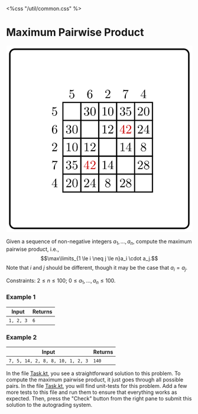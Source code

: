 <%css "/util/common.css" %>

# Maximum Pairwise Product
<div class="logo">
    <img src="../../images/max_pairwise_product_logo.png">
</div>

Given a sequence of non-negative integers
$a_1, \dots, a_{n}$,
compute the maximum pairwise product, i.e., 
$$\max\limits_{1 \le i \neq j \le n}a_i \cdot a_j.$$
Note that $i$ and $j$ should be different, though it may be the case
that $a_i=a_j$.

Constraints: $2 \le n \le 100$; $0 \le a_1, \dots, a_{n} \le 100$.

### Example 1

<div class="sample">

| Input     | Returns |
|-----------|---------|
| `1, 2, 3` | `6`     |

</div>

### Example 2

<div class="sample">

| Input                            | Returns |
|----------------------------------|---------|
| `7, 5, 14, 2, 8, 8, 10, 1, 2, 3` | `140`   |

</div>

In the file
[Task.kt](src/Task.kt), you see a straightforward solution to
this problem. To compute the maximum pairwise product,
it just goes through all possible pairs. 
In the file [Task.kt](test/Tests.kt), you will find unit-tests for this problem.
Add a few more tests to this file and run them to ensure that 
everything works as expected. Then, press the "Check" button
from the right pane to submit this solution to the autograding system.

